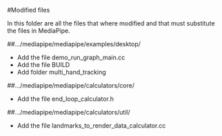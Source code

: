 #Modified files

In this folder are all the files that where modified and that must substitute the files in MediaPipe.

##.../mediapipe/mediapipe/examples/desktop/

- Add the file demo_run_graph_main.cc
- Add the file BUILD
- Add folder multi_hand_tracking

##.../mediapipe/mediapipe/calculators/core/

- Add the file end_loop_calculator.h

##.../mediapipe/mediapipe/calculators/util/

- Add the file landmarks_to_render_data_calculator.cc
